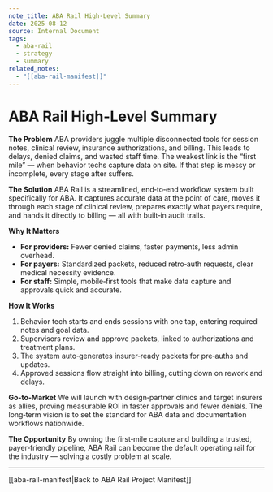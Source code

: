 ```yaml
---
note_title: ABA Rail High-Level Summary
date: 2025-08-12
source: Internal Document
tags:
  - aba-rail
  - strategy
  - summary
related_notes:
  - "[[aba-rail-manifest]]"
---
```

# ABA Rail High-Level Summary

**The Problem**
ABA providers juggle multiple disconnected tools for session notes, clinical review, insurance authorizations, and billing. This leads to delays, denied claims, and wasted staff time. The weakest link is the “first mile” — when behavior techs capture data on site. If that step is messy or incomplete, every stage after suffers.

**The Solution**
ABA Rail is a streamlined, end‑to‑end workflow system built specifically for ABA. It captures accurate data at the point of care, moves it through each stage of clinical review, prepares exactly what payers require, and hands it directly to billing — all with built‑in audit trails.

**Why It Matters**
- **For providers:** Fewer denied claims, faster payments, less admin overhead.
- **For payers:** Standardized packets, reduced retro‑auth requests, clear medical necessity evidence.
- **For staff:** Simple, mobile‑first tools that make data capture and approvals quick and accurate.

**How It Works**
1. Behavior tech starts and ends sessions with one tap, entering required notes and goal data.
2. Supervisors review and approve packets, linked to authorizations and treatment plans.
3. The system auto‑generates insurer‑ready packets for pre‑auths and updates.
4. Approved sessions flow straight into billing, cutting down on rework and delays.

**Go‑to‑Market**
We will launch with design‑partner clinics and target insurers as allies, proving measurable ROI in faster approvals and fewer denials. The long‑term vision is to set the standard for ABA data and documentation workflows nationwide.

**The Opportunity**
By owning the first‑mile capture and building a trusted, payer‑friendly pipeline, ABA Rail can become the default operating rail for the industry — solving a costly problem at scale.

---

[[aba-rail-manifest|Back to ABA Rail Project Manifest]]
